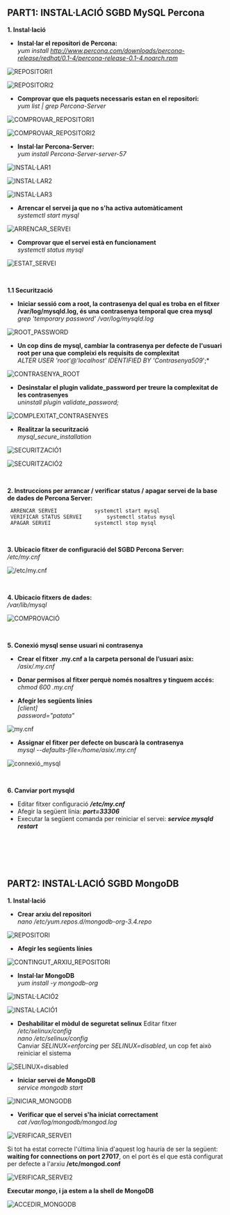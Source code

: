 ## PART1: INSTAL·LACIÓ SGBD MySQL Percona

**1. Instal·lació**  
* **Instal·lar el repositori de Percona:**  
*yum install http://www.percona.com/downloads/percona-release/redhat/0.1-4/percona-release-0.1-4.noarch.rpm*  

![REPOSITORI1](https://github.com/ivanenriquez/BD-M02-M010/blob/master/MP10-UF2/A1/imatges/captura%20instalar%20repositori.JPG)  

![REPOSITORI2](https://github.com/ivanenriquez/BD-M02-M010/blob/master/MP10-UF2/A1/imatges/captura%20instalar%20repositori%201.JPG)
  
* **Comprovar que els paquets necessaris estan en el repositori:**  
*yum list | grep Percona-Server*  

![COMPROVAR_REPOSITORI1](https://github.com/ivanenriquez/BD-M02-M010/blob/master/MP10-UF2/A1/imatges/comprobar%20repositori%20percona.JPG)  

![COMPROVAR_REPOSITORI2](https://github.com/ivanenriquez/BD-M02-M010/blob/master/MP10-UF2/A1/imatges/comprobar%20repositori%20percona%201.JPG)

* **Instal·lar Percona-Server:**  
*yum install Percona-Server-server-57*  

![INSTAL·LAR1](https://github.com/ivanenriquez/BD-M02-M010/blob/master/MP10-UF2/A1/imatges/instalar%20percona%20server.JPG)  

![INSTAL·LAR2](https://github.com/ivanenriquez/BD-M02-M010/blob/master/MP10-UF2/A1/imatges/instalar%20percona%20server%202.JPG)  

![INSTAL·LAR3](https://github.com/ivanenriquez/BD-M02-M010/blob/master/MP10-UF2/A1/imatges/instalar%20percona%20server%203.JPG)  

* **Arrencar el servei ja que no s'ha activa automàticament**  
*systemctl start mysql*  

![ARRENCAR_SERVEI](https://github.com/ivanenriquez/BD-M02-M010/blob/master/MP10-UF2/A1/imatges/ARRENCAR_sERVEI.PNG)  

* **Comprovar que el servei està en funcionament**  
*systemctl status mysql*  

![ESTAT_SERVEI](https://github.com/ivanenriquez/BD-M02-M010/blob/master/MP10-UF2/A1/imatges/ESTAT_SERVEI.PNG)

<br>


**1.1 Securització**  
* **Iniciar sessió com a root, la contrasenya del qual es troba en el fitxer /var/log/mysqld.log, és una contrasenya temporal que crea mysql**  
*grep 'temporary password' /var/log/mysqld.log*  

![ROOT_PASSWORD](https://github.com/ivanenriquez/BD-M02-M010/blob/master/MP10-UF2/A1/imatges/root_password.PNG)  
  
* **Un cop dins de mysql, cambiar la contrasenya per defecte de l'usuari root per una que compleixi els requisits de complexitat**  
*ALTER USER 'root'@'localhost' IDENTIFIED BY 'Contrasenya509*';*  

![CONTRASENYA_ROOT](https://github.com/ivanenriquez/BD-M02-M010/blob/master/MP10-UF2/A1/imatges/canviar%20la%20contra%20per%20defecte.JPG)  

* **Desinstalar el plugin validate_password per treure la complexitat de les contrasenyes**  
*uninstall plugin validate_password;*  

![COMPLEXITAT_CONTRASENYES](https://github.com/ivanenriquez/BD-M02-M010/blob/master/MP10-UF2/A1/imatges/desinstalar%20el%20plugin%20de%20validate_password.JPG)  
  
* **Realitzar la securització**  
*mysql_secure_installation*  

![SECURITZACIÓ1](https://github.com/ivanenriquez/BD-M02-M010/blob/master/MP10-UF2/A1/imatges/securitzacio1.png)  

![SECURITZACIÓ2](https://github.com/ivanenriquez/BD-M02-M010/blob/master/MP10-UF2/A1/imatges/securitzacio2.png)  

<br>


**2. Instruccions per arrancar / verificar status / apagar servei de la base de dades de Percona Server:**
	
	 ARRENCAR SERVEI			systemctl start mysql
	 VERIFICAR STATUS SERVEI		systemctl status mysql
	 APAGAR SERVEI				systemctl stop mysql  

<br>


**3. Ubicacio fitxer de configuració del SGBD Percona Server:**  
*/etc/my.cnf*  

![/etc/my.cnf](https://github.com/ivanenriquez/BD-M02-M010/blob/master/MP10-UF2/A1/imatges/ruta%20del%20arxiu%20de%20configuracio.JPG)

<br>


**4. Ubicacio fitxers de dades:**  
*/var/lib/mysql*  

![COMPROVACIÓ](https://github.com/ivanenriquez/BD-M02-M010/blob/master/MP10-UF2/A1/imatges/ubicació_per_defecte_fitxers_de_dades.PNG)

<br>


**5. Conexió mysql sense usuari ni contrasenya**
* **Crear el fitxer .my.cnf a la carpeta personal de l’usuari asix:**  
*/asix/.my.cnf*

* **Donar permisos al fitxer perquè només nosaltres y tinguem accés:**  
*chmod 600 .my.cnf*

* **Afegir les següents línies**  
*[client]  
password="patata"*  

![my.cnf](https://github.com/ivanenriquez/BD-M02-M010/blob/master/MP10-UF2/A1/imatges/my.cnf.PNG)  

* **Assignar el fitxer per defecte on buscarà la contrasenya**  
*mysql --defaults-file=/home/asix/.my.cnf*

![connexió_mysql](https://github.com/ivanenriquez/BD-M02-M010/blob/master/MP10-UF2/A1/imatges/connexió_mysql_sense_usuari_ni_contrasenya.PNG)

<br>


**6. Canviar port mysqld**
* Editar fitxer configuració ***/etc/my.cnf***
* Afegir la següent línia: ***port=33306***
* Executar la següent comanda per reiniciar el servei: ***service mysqld restart***  

<br>
<br>
<br>
<br>


## PART2: INSTAL·LACIÓ SGBD MongoDB 
**1. Instal·lació**  
* **Crear arxiu del repositori**  
*nano /etc/yum.repos.d/mongodb-org-3.4.repo*  

![REPOSITORI](https://github.com/ivanenriquez/BD-M02-M010/blob/master/MP10-UF2/A1/imatges/arxiu%20repositori.PNG)  

* **Afegir les següents línies**  

![CONTINGUT_ARXIU_REPOSITORI](https://github.com/ivanenriquez/BD-M02-M010/blob/master/MP10-UF2/A1/imatges/contingut_arxiu_repositori.PNG)  

* **Instal·lar MongoDB**  
*yum install -y mongodb-org*  

![INSTAL·LACIÓ2](https://github.com/ivanenriquez/BD-M02-M010/blob/master/MP10-UF2/A1/imatges/instal·lació2.PNG)

![INSTAL·LACIÓ1](https://github.com/ivanenriquez/BD-M02-M010/blob/master/MP10-UF2/A1/imatges/instal·lació1.PNG)  

* **Deshabilitar el mòdul de seguretat selinux**
Editar fitxer */etc/selinux/config*  
*nano /etc/selinux/config*  
Canviar *SELINUX=enforcing* per *SELINUX=disabled*, un cop fet això reiniciar el sistema  

![SELINUX=disabled](https://github.com/ivanenriquez/BD-M02-M010/blob/master/MP10-UF2/A1/imatges/selinux%3Ddisabled.PNG)  


* **Iniciar servei de MongoDB**  
*service mongodb start*  

![INICIAR_MONGODB](https://github.com/ivanenriquez/BD-M02-M010/blob/master/MP10-UF2/A1/imatges/iniciar%20servei.PNG)  

* **Verificar que el servei s'ha iniciat correctament**  
*cat /var/log/mongodb/mongod.log*  

![VERIFICAR_SERVEI1](https://github.com/ivanenriquez/BD-M02-M010/blob/master/MP10-UF2/A1/imatges/verificar%20estat%20mongodb1.PNG)

Si tot ha estat correcte l'última línia d'aquest log hauría de ser la següent:
**waiting for connections on port 27017**, on el port és el que està configurat per defecte a l'arxiu **/etc/mongod.conf**  

![VERIFICAR_SERVEI2](https://github.com/ivanenriquez/BD-M02-M010/blob/master/MP10-UF2/A1/imatges/verificar%20estat%20mongodb2.PNG)  

**Executar *mongo*, i ja estem a la shell de MongoDB**  

![ACCEDIR_MONGODB](https://github.com/ivanenriquez/BD-M02-M010/blob/master/MP10-UF2/A1/imatges/acces_mongodb.PNG)
